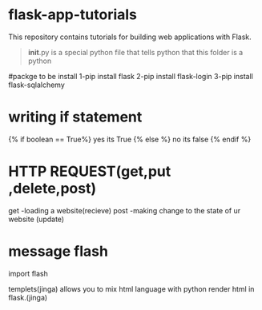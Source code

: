# flask-app-tutorials


This repository contains tutorials for building web applications with Flask.
>__init__.py is a special python file that tells python that this folder is a python

#packge to be install
1-pip install flask
2-pip install flask-login
3-pip install flask-sqlalchemy

# writing if statement 
{% if boolean == True%} 
yes its True
{% else %}
no its false
{% endif %}

# HTTP REQUEST(get,put ,delete,post)
get -loading a website(recieve)
post -making change to the state of ur website (update)

# message flash
import flash


templets(jinga) allows you to mix html language with python 
render html in flask.(jinga)
